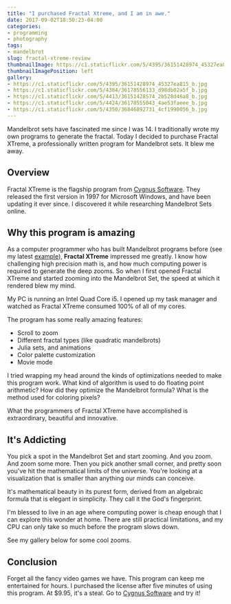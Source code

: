 ```yaml
---
title: "I purchased Fractal Xtreme, and I am in awe."
date: 2017-09-02T18:50:23-04:00
categories:
- programming
- photography
tags:
- mandelbrot
slug: fractal-xtreme-review
thumbnailImage: https://c1.staticflickr.com/5/4395/36151428974_45327ea815_b.jpg
thumbnailImagePosition: left
gallery:
- https://c1.staticflickr.com/5/4395/36151428974_45327ea815_b.jpg
- https://c1.staticflickr.com/5/4384/36178556133_d98db02a5f_b.jpg
- https://c1.staticflickr.com/5/4413/36151428574_2b528d46a8_b.jpg
- https://c1.staticflickr.com/5/4424/36178555043_4ae53faeee_b.jpg
- https://c1.staticflickr.com/5/4350/36846892731_4cf1990056_b.jpg
---
```


Mandelbrot sets have fascinated me since I was 14.  I traditionally wrote my own programs to generate the fractal.  Today I decided to purchase Fractal XTreme, a professionally written program for Mandelbrot sets.  It blew me away.

<!--more-->

## Overview

Fractal XTreme is the flagship program from [Cygnus Software](http://www.cygnus-software.com).  They released the first version in 1997 for Microsoft Windows, and have been updating it ever since.  I discovered it while researching Mandelbrot Sets online.

## Why this program is amazing

As a computer programmer who has built Mandelbrot programs before (see my latest [example](/post/mandelbrot-set/)), **Fractal XTreme** impressed me greatly.  I know how challenging high precision math is, and how much computing power is required to generate the deep zooms.  So when I first opened Fractal XTreme and started zooming into the Mandelbrot Set, the speed at which it rendered blew my mind.

My PC is running an Intel Quad Core i5.  I opened up my task manager and watched as Fractal XTreme consumed 100% of all of my cores.

The program has some really amazing features:

* Scroll to zoom
* Different fractal types (like quadratic mandelbrots)
* Julia sets, and animations
* Color palette customization
* Movie mode

I tried wrapping my head around the kinds of optimizations needed to make this program work.  What kind of algorithm is used to do floating point arithmetic? How did they optimize the Mandelbrot formula? What is the method used for coloring pixels?

What the programmers of Fractal XTreme have accomplished is extraordinary, beautiful and innovative.

## It's Addicting

You pick a spot in the Mandelbrot Set and start zooming. And you zoom. And zoom some more.  Then you pick another small corner, and pretty soon you've hit the mathematical limits of the universe.  You're looking at a visualization that is smaller than anything our minds can conceive.

It's mathematical beauty in its purest form, derived from an algebraic formula that is elegant in simplicity.  They call it the God's fingerprint.

I'm blessed to live in an age where computing power is cheap enough that I can explore this wonder at home.  There are still practical limitations, and my CPU can only take so much before the program slows down.

See my gallery below for some cool zooms.

## Conclusion

Forget all the fancy video games we have.  This program can keep me entertained for hours.  I purchased the license after five minutes of using this program. At $9.95, it's a steal.  Go to [Cygnus Software](http://www.cygnus-software.com/) and try it!
